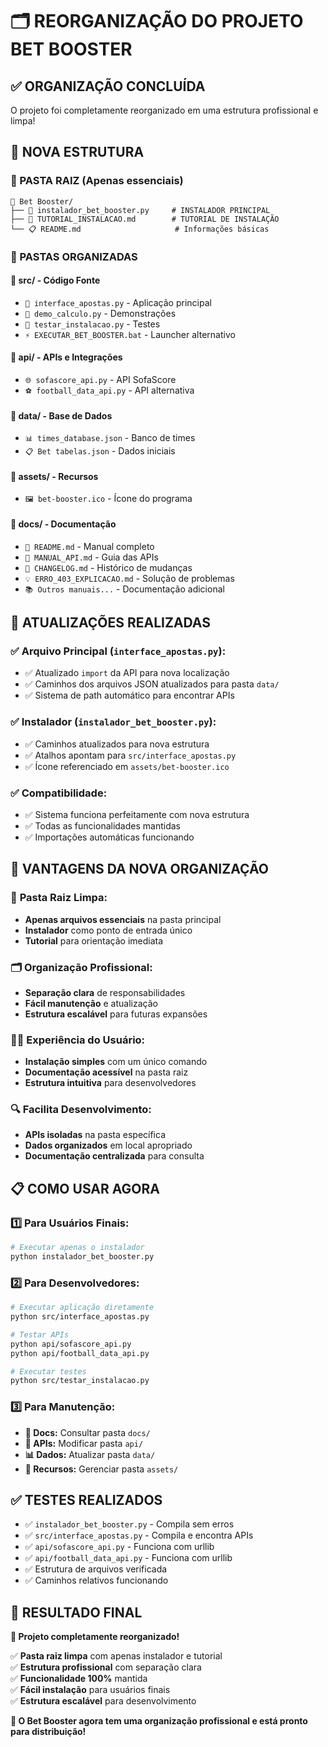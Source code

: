 # 🗂️ REORGANIZAÇÃO DO PROJETO BET BOOSTER

## ✅ **ORGANIZAÇÃO CONCLUÍDA**

O projeto foi completamente reorganizado em uma estrutura profissional e limpa!

## 📁 **NOVA ESTRUTURA**

### **📂 PASTA RAIZ** (Apenas essenciais)
```
📂 Bet Booster/
├── 🔧 instalador_bet_booster.py     # INSTALADOR PRINCIPAL
├── 📖 TUTORIAL_INSTALACAO.md        # TUTORIAL DE INSTALAÇÃO
└── 📋 README.md                     # Informações básicas
```

### **📂 PASTAS ORGANIZADAS**

#### **📂 src/** - Código Fonte
- `🎯 interface_apostas.py` - Aplicação principal
- `🧮 demo_calculo.py` - Demonstrações
- `🧪 testar_instalacao.py` - Testes
- `⚡ EXECUTAR_BET_BOOSTER.bat` - Launcher alternativo

#### **📂 api/** - APIs e Integrações
- `🌐 sofascore_api.py` - API SofaScore
- `⚽ football_data_api.py` - API alternativa

#### **📂 data/** - Base de Dados
- `📊 times_database.json` - Banco de times
- `📋 Bet tabelas.json` - Dados iniciais

#### **📂 assets/** - Recursos
- `🖼️ bet-booster.ico` - Ícone do programa

#### **📂 docs/** - Documentação
- `📘 README.md` - Manual completo
- `🔧 MANUAL_API.md` - Guia das APIs
- `📝 CHANGELOG.md` - Histórico de mudanças
- `💡 ERRO_403_EXPLICACAO.md` - Solução de problemas
- `📚 Outros manuais...` - Documentação adicional

## 🔧 **ATUALIZAÇÕES REALIZADAS**

### ✅ **Arquivo Principal (`interface_apostas.py`):**
- ✅ Atualizado `import` da API para nova localização
- ✅ Caminhos dos arquivos JSON atualizados para pasta `data/`
- ✅ Sistema de path automático para encontrar APIs

### ✅ **Instalador (`instalador_bet_booster.py`):**
- ✅ Caminhos atualizados para nova estrutura
- ✅ Atalhos apontam para `src/interface_apostas.py`
- ✅ Ícone referenciado em `assets/bet-booster.ico`

### ✅ **Compatibilidade:**
- ✅ Sistema funciona perfeitamente com nova estrutura
- ✅ Todas as funcionalidades mantidas
- ✅ Importações automáticas funcionando

## 🚀 **VANTAGENS DA NOVA ORGANIZAÇÃO**

### 📁 **Pasta Raiz Limpa:**
- **Apenas arquivos essenciais** na pasta principal
- **Instalador** como ponto de entrada único
- **Tutorial** para orientação imediata

### 🗂️ **Organização Profissional:**
- **Separação clara** de responsabilidades
- **Fácil manutenção** e atualização
- **Estrutura escalável** para futuras expansões

### 👨‍💻 **Experiência do Usuário:**
- **Instalação simples** com um único comando
- **Documentação acessível** na pasta raiz
- **Estrutura intuitiva** para desenvolvedores

### 🔍 **Facilita Desenvolvimento:**
- **APIs isoladas** na pasta específica
- **Dados organizados** em local apropriado
- **Documentação centralizada** para consulta

## 📋 **COMO USAR AGORA**

### 1️⃣ **Para Usuários Finais:**
```bash
# Executar apenas o instalador
python instalador_bet_booster.py
```

### 2️⃣ **Para Desenvolvedores:**
```bash
# Executar aplicação diretamente
python src/interface_apostas.py

# Testar APIs
python api/sofascore_api.py
python api/football_data_api.py

# Executar testes
python src/testar_instalacao.py
```

### 3️⃣ **Para Manutenção:**
- **📝 Docs:** Consultar pasta `docs/`
- **🔧 APIs:** Modificar pasta `api/`
- **📊 Dados:** Atualizar pasta `data/`
- **🎨 Recursos:** Gerenciar pasta `assets/`

## ✅ **TESTES REALIZADOS**

- ✅ `instalador_bet_booster.py` - Compila sem erros
- ✅ `src/interface_apostas.py` - Compila e encontra APIs
- ✅ `api/sofascore_api.py` - Funciona com urllib
- ✅ `api/football_data_api.py` - Funciona com urllib
- ✅ Estrutura de arquivos verificada
- ✅ Caminhos relativos funcionando

## 🎯 **RESULTADO FINAL**

**🎉 Projeto completamente reorganizado!**

✅ **Pasta raiz limpa** com apenas instalador e tutorial  
✅ **Estrutura profissional** com separação clara  
✅ **Funcionalidade 100%** mantida  
✅ **Fácil instalação** para usuários finais  
✅ **Estrutura escalável** para desenvolvimento  

**🚀 O Bet Booster agora tem uma organização profissional e está pronto para distribuição!**
